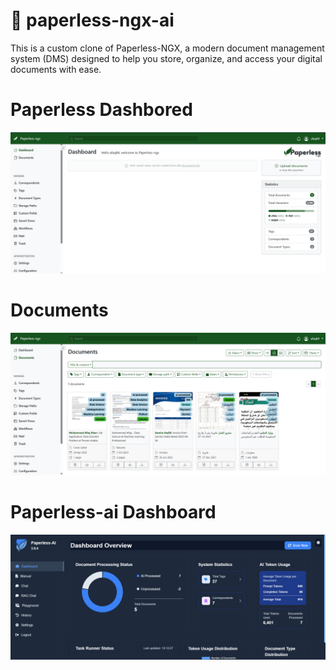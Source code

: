 # 📁 paperless-ngx-ai
This is a custom clone of Paperless-NGX, a modern document management system (DMS) designed to help you store, organize, and access your digital documents with ease.

# Paperless Dashbored
![dashboard](https://github.com/jans234/paperless-ngx-ai/blob/main/paperless%20dashboard.png)

# Documents
![document](https://github.com/jans234/paperless-ngx-ai/blob/main/document.png)

# Paperless-ai Dashboard
![paperless-ai](https://github.com/jans234/paperless-ngx-ai/blob/main/paperless-ai%20dashboard.png)




